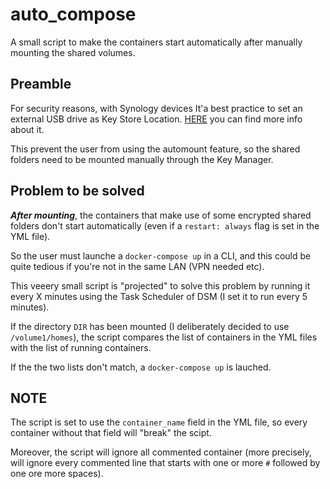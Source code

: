 # auto_compose
A small script to make the containers start automatically after manually mounting the shared volumes.

## Preamble

For security reasons, with Synology devices It'a best practice to set an external USB drive as Key Store Location.
[HERE](https://blog.elcomsoft.com/2019/11/synology-nas-encryption-forensic-analysis-of-synology-nas-devices/) you can find more info about it.

This prevent the user from using the automount feature, so the shared folders need to be mounted manually through the Key Manager.

## Problem to be solved

***After mounting***, the containers that make use of some encrypted shared folders don't start automatically (even if a `restart: always` flag is set in the YML file).

So the user must launche a `docker-compose up` in a CLI, and this could be quite tedious if you're not in the same LAN (VPN needed etc).

This veeery small script is "projected" to solve this problem by running it every X minutes using the Task Scheduler of DSM (I set it to run every 5 minutes).

If the directory `DIR` has been mounted (I deliberately decided to use `/volume1/homes`), the script compares the list of containers in the YML files with the list of running containers.

If the the two lists don't match, a `docker-compose up` is lauched.

## NOTE
The script is set to use the `container_name` field in the YML file, so every container without that field will "break" the scipt.

Moreover, the script will ignore all commented container (more precisely, will ignore every commented line that starts with one or more `#` followed by one ore more spaces).
